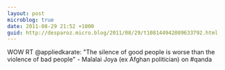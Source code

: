```yaml
---
layout: post
microblog: true
date: 2011-08-29 21:52 +1000
guid: http://desparoz.micro.blog/2011/08/29/t108144942089633792.html
---
```

WOW RT @appliedkarate: "The silence of good people is worse than the violence of bad people" - Malalai Joya (ex Afghan politician) on #qanda

